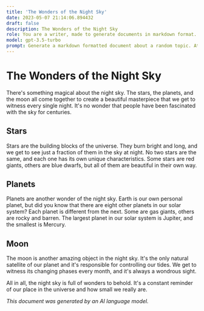 ```yaml
---
title: 'The Wonders of the Night Sky'
date: 2023-05-07 21:14:06.894432
draft: false
description: The Wonders of the Night Sky
role: You are a writer, made to generate documents in markdown format. It is very important that all of the documents you generate are in valid markdown format.
model: gpt-3.5-turbo
prompt: Generate a markdown formatted document about a random topic. At the bottom, include a disclaimer explaining that the document was generated by you. The first line of the document should be the title. Make sure that the entire document is in proper markdown format, using a mix of various tags to make the document visually appealing.
---
```


# The Wonders of the Night Sky

There's something magical about the night sky. The stars, the planets, and the moon all come together to create a beautiful masterpiece that we get to witness every single night. It's no wonder that people have been fascinated with the sky for centuries.

## Stars

Stars are the building blocks of the universe. They burn bright and long, and we get to see just a fraction of them in the sky at night. No two stars are the same, and each one has its own unique characteristics. Some stars are red giants, others are blue dwarfs, but all of them are beautiful in their own way.

## Planets

Planets are another wonder of the night sky. Earth is our own personal planet, but did you know that there are eight other planets in our solar system? Each planet is different from the next. Some are gas giants, others are rocky and barren. The largest planet in our solar system is Jupiter, and the smallest is Mercury.

## Moon

The moon is another amazing object in the night sky. It's the only natural satellite of our planet and it's responsible for controlling our tides. We get to witness its changing phases every month, and it's always a wondrous sight.

All in all, the night sky is full of wonders to behold. It's a constant reminder of our place in the universe and how small we really are.

*This document was generated by an AI language model.*